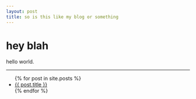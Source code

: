 ```yaml
---
layout: post
title: so is this like my blog or something
---
```


hey blah
===

hello world.

---

<ul>
  {% for post in site.posts %}
    <li>
      <a href="{{ post.url }}">{{ post.title }}</a>
    </li>
  {% endfor %}
</ul>


